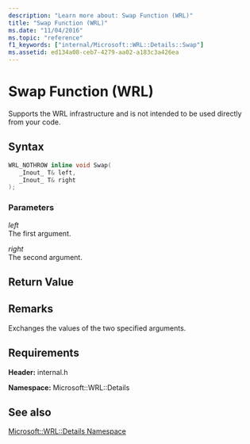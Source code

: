 ```yaml
---
description: "Learn more about: Swap Function (WRL)"
title: "Swap Function (WRL)"
ms.date: "11/04/2016"
ms.topic: "reference"
f1_keywords: ["internal/Microsoft::WRL::Details::Swap"]
ms.assetid: ed134a08-ceb7-4279-aa02-a183c3a426ea
---
```

# Swap Function (WRL)

Supports the WRL infrastructure and is not intended to be used directly from your code.

## Syntax

```cpp
WRL_NOTHROW inline void Swap(
   _Inout_ T& left,
   _Inout_ T& right
);
```

### Parameters

*left*<br/>
The first argument.

*right*<br/>
The second argument.

## Return Value

## Remarks

Exchanges the values of the two specified arguments.

## Requirements

**Header:** internal.h

**Namespace:** Microsoft::WRL::Details

## See also

[Microsoft::WRL::Details Namespace](microsoft-wrl-details-namespace.md)
